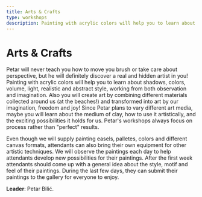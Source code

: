 ```yaml
---
title: Arts & Crafts
type: workshops
description: Painting with acrylic colors will help you to learn about shadows, colors, volume, light, realistic and abstract style, working from both observation and imagination.
---
```


# Arts & Crafts

Petar will never teach you how to move you brush or take care about perspective, but he will definitely discover a real and hidden artist in you! Painting with acrylic colors will help you to learn about shadows, colors, volume, light, realistic and abstract style, working from both observation and imagination. Also you will create art by combining different materials collected around us (at the beaches!) and transformed into art by our imagination, freedom and joy! Since Petar plans to vary different art media, maybe you will learn about the medium of clay, how to use it artistically, and the exciting possibilities it holds for us. Petar's workshops always focus on process rather than "perfect" results.

Even though we will supply painting easels, palletes, colors and different canvas formats, attendants can also bring their own equipment for other artistic techniques. We will observe the paintings each day to help attendants develop new possibilities for their paintings. After the first week attendants should come up with a general idea about the style, motif and feel of their paintings. During the last few days, they can submit their paintings to the gallery for everyone to enjoy.

**Leader**: Petar Bilić.
